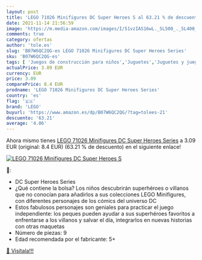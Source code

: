 ```yaml
---
layout: post
title: 'LEGO 71026 Minifigures DC Super Heroes S al 63.21 % de descuento'
date: 2021-11-14 21:56:59
image: 'https://m.media-amazon.com/images/I/51vzIAS16wL._SL500_._SL400_.jpg'
comments: true
category: ofertas
author: 'tole.es'
slug: 'B07W6QC2QG-es LEGO 71026 Minifigures DC Super Heroes Series'
sku: 'B07W6QC2QG-es'
tags: [ 'Juegos de construcción para niños','Juguetes','Juguetes y juegos','Sets de bloques de construcción','lego', ]
actualPrice: 3.09 EUR
currency: EUR
price: 3.09
comparePrice: 8.4 EUR
prodname: 'LEGO 71026 Minifigures DC Super Heroes Series'
country: 'es'
flag: '🇪🇸'
brand: 'LEGO'
buyurl: 'https://www.amazon.es/dp/B07W6QC2QG/?tag=tolees-21'
descuento: '63.21'
average: '4.06'
---
```


Ahora mismo tienes [LEGO 71026 Minifigures DC Super Heroes Series](https://www.amazon.es/dp/B07W6QC2QG/?tag=tolees-21) a 3.09 EUR (original: 8.4 EUR) (63.21 %  de descuento) en el siguiente enlace!

[![LEGO 71026 Minifigures DC Super Heroes S](https://m.media-amazon.com/images/I/51vzIAS16wL._SL500_._SL400_.jpg)](https://www.amazon.es/dp/B07W6QC2QG/?tag=tolees-21)

🔎:

- DC Super Heroes Series
- ¿Qué contiene la bolsa? Los niños descubrirán superhéroes o villanos que no conocían para añadirlos a sus colecciones LEGO Minifigures, con diferentes personajes de los cómics del universo DC
- Estos fabulosos personajes son geniales para practicar el juego independiente: los peques pueden ayudar a sus superhéroes favoritos a enfrentarse a los villanos y salvar el día, integrarlos en nuevas historias con otras maquetas
- Número de piezas: 9
- Edad recomendada por el fabricante: 5+

[🛒 Visítala!!!](https://www.amazon.es/dp/B07W6QC2QG/?tag=tolees-21)
